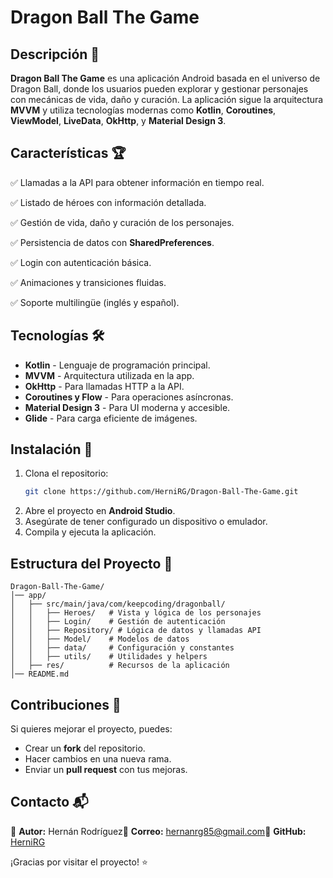 # Dragon Ball The Game

## Descripción 📖

**Dragon Ball The Game** es una aplicación Android basada en el universo de Dragon Ball, donde los usuarios pueden explorar y gestionar personajes con mecánicas de vida, daño y curación. La aplicación sigue la arquitectura **MVVM** y utiliza tecnologías modernas como **Kotlin**, **Coroutines**, **ViewModel**, **LiveData**, **OkHttp**, y **Material Design 3**.

## Características 🏆

✅ Llamadas a la API para obtener información en tiempo real.

✅ Listado de héroes con información detallada.

✅ Gestión de vida, daño y curación de los personajes.

✅ Persistencia de datos con **SharedPreferences**.

✅ Login con autenticación básica.

✅ Animaciones y transiciones fluidas.

✅ Soporte multilingüe (inglés y español).

## Tecnologías 🛠️

- **Kotlin** - Lenguaje de programación principal.
- **MVVM** - Arquitectura utilizada en la app.
- **OkHttp** - Para llamadas HTTP a la API.
- **Coroutines y Flow** - Para operaciones asíncronas.
- **Material Design 3** - Para UI moderna y accesible.
- **Glide** - Para carga eficiente de imágenes.

## Instalación 🚀

1. Clona el repositorio:
   ```sh
   git clone https://github.com/HerniRG/Dragon-Ball-The-Game.git
   ```
2. Abre el proyecto en **Android Studio**.
3. Asegúrate de tener configurado un dispositivo o emulador.
4. Compila y ejecuta la aplicación.

## Estructura del Proyecto 📂

```
Dragon-Ball-The-Game/
│── app/
│   ├── src/main/java/com/keepcoding/dragonball/
│   │   ├── Heroes/   # Vista y lógica de los personajes
│   │   ├── Login/    # Gestión de autenticación
│   │   ├── Repository/ # Lógica de datos y llamadas API
│   │   ├── Model/    # Modelos de datos
│   │   ├── data/     # Configuración y constantes
│   │   ├── utils/    # Utilidades y helpers
│   ├── res/          # Recursos de la aplicación
│── README.md
```

## Contribuciones 🤝

Si quieres mejorar el proyecto, puedes:

- Crear un **fork** del repositorio.
- Hacer cambios en una nueva rama.
- Enviar un **pull request** con tus mejoras.

## Contacto 📬

📌 **Autor:** Hernán Rodríguez📧 **Correo:** [hernanrg85@gmail.com](mailto:hernanrg85@gmail.com)🔗 **GitHub:** [HerniRG](https://github.com/HerniRG)

¡Gracias por visitar el proyecto! ⭐
